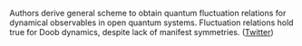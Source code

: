 
Authors derive general scheme to obtain quantum fluctuation relations for dynamical observables in open quantum systems. Fluctuation relations hold true for Doob dynamics, despite lack of manifest symmetries. ([Twitter](https://twitter.com/JoshuahHeath/status/1370589776710094848))
